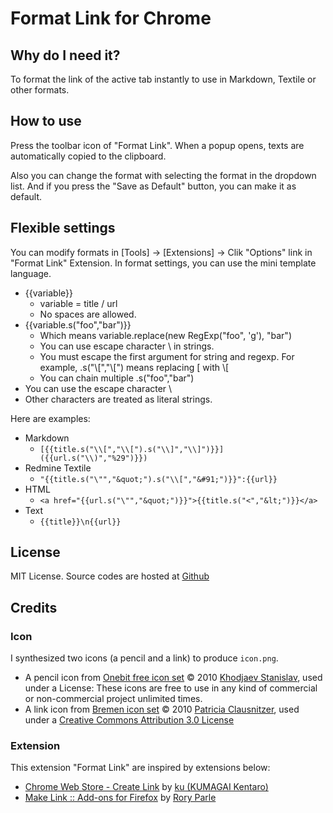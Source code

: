 # Format Link for Chrome

## Why do I need it?
To format the link of the active tab instantly to use in Markdown, Textile or other formats.

## How to use
Press the toolbar icon of "Format Link".  When a popup opens, texts are automatically copied to the clipboard.

Also you can change the format with selecting the format in the dropdown list. And if you press the "Save as Default" button, you can make it as default.

## Flexible settings
You can modify formats in [Tools] -> [Extensions] -> Clik "Options" link in "Format Link" Extension.
In format settings, you can use the mini template language.

* {{variable}}
    * variable = title / url
    * No spaces are allowed.
* {{variable.s("foo","bar")}}
    * Which means variable.replace(new RegExp("foo", 'g'), "bar")
    * You can use escape character \ in strings.
    * You must escape the first argument for string and regexp.
      For example, .s("\\[","\\[") means replacing [ with \\[
    * You can chain multiple .s("foo","bar")
* You can use the escape character \
* Other characters are treated as literal strings.

Here are examples:

* Markdown
    * ```[{{title.s("\\[","\\[").s("\\]","\\]")}}]({{url.s("\\)","%29")}})```
* Redmine Textile
    * ```"{{title.s("\"","&quot;").s("\\[","&#91;")}}":{{url}}```
* HTML
    * ```<a href="{{url.s("\"","&quot;")}}">{{title.s("<","&lt;")}}</a>```
* Text
    * ```{{title}}\n{{url}}```

## License
MIT License.
Source codes are hosted at [Github](https://github.com/hnakamur/FormatLink-Chrome)

## Credits

### Icon
I synthesized two icons (a pencil and a link) to produce ```icon.png```.

* A pencil icon from [Onebit free icon set](http://www.icojoy.com/articles/44/) © 2010 [Khodjaev Stanislav](http://www.icojoy.com/), used under a License: These icons are free to use in any kind of commercial or non-commercial project unlimited times.
* A link icon from [Bremen icon set](http://pc.de/icons/#Bremen) © 2010 [Patricia Clausnitzer](http://pc.de/icons/), used under a [Creative Commons Attribution 3.0 License](hhttp://creativecommons.org/licenses/by/3.0/)

### Extension
This extension "Format Link" are inspired by extensions below:

* [Chrome Web Store - Create Link](https://chrome.google.com/webstore/detail/gcmghdmnkfdbncmnmlkkglmnnhagajbm) by [ku (KUMAGAI Kentaro)](https://github.com/ku)
* [Make Link :: Add-ons for Firefox](https://addons.mozilla.org/en-US/firefox/addon/make-link/) by [Rory Parle](https://addons.mozilla.org/en-US/firefox/user/90/)
